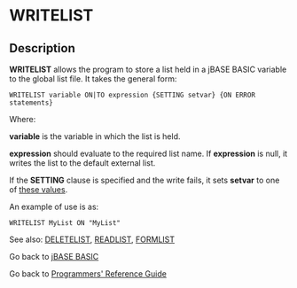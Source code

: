 # WRITELIST

<PageHeader />

## Description

**WRITELIST** allows the program to store a list held in a jBASE BASIC variable to the global list file. It takes the general form:

```
WRITELIST variable ON|TO expression {SETTING setvar} {ON ERROR statements}
```

Where:

**variable** is the variable in which the list is held.

**expression** should evaluate to the required list name. If **expression** is null, it writes the list to the default external list.

If the **SETTING** clause is specified and the write fails, it sets **setvar** to one of [these values](./../incremental-file-errors).

An example of use is as:

```
WRITELIST MyList ON "MyList"
```

See also: [DELETELIST](./../deletelist), [READLIST](./../readnext), [FORMLIST](./../formlist)

Go back to [jBASE BASIC](./../README.md)

Go back to [Programmers' Reference Guide](./../../reference-guides/jbc/README.md)

<PageFooter />
